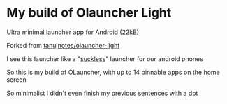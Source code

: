 # My build of Olauncher Light
Ultra minimal launcher app for Android (22kB)

Forked from [tanujnotes/olauncher-light](https://github.com/tanujnotes/olauncher-light)

I see this launcher like a "[suckless](https://suckless.org)" launcher for our android phones

So this is my build of OLauncher, with up to 14 pinnable apps on the home screen

So minimalist I didn't even finish my previous sentences with a dot